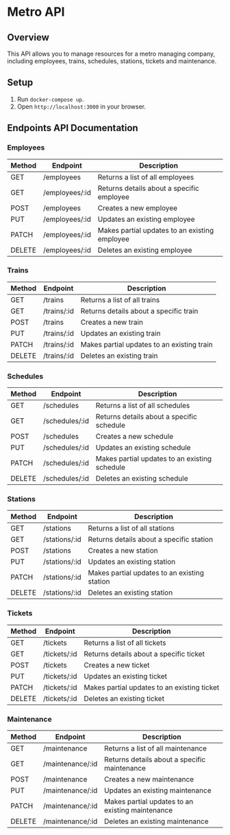 # Metro API #

## Overview ##
This API allows you to manage resources for a metro managing company, including employees, trains, schedules, stations, tickets and maintenance.

## Setup ##
1. Run `docker-compose up`. 
2. Open `http://localhost:3000` in your browser.

## Endpoints API Documentation ##

### Employees ###
| Method | Endpoint | Description                               |
| ------ | -------- |-------------------------------------------|
| GET | /employees | Returns a list of all employees           |
| GET | /employees/:id | Returns details about a specific employee |
| POST | /employees | Creates a new employee                    |
| PUT | /employees/:id | Updates an existing employee              |
| PATCH | /employees/:id | Makes partial updates to an existing employee |
| DELETE | /employees/:id | Deletes an existing employee              |

### Trains ###
| Method | Endpoint | Description |
| ------ | -------- |------------------------------------------------|
| GET | /trains | Returns a list of all trains |
| GET | /trains/:id | Returns details about a specific train |
| POST | /trains | Creates a new train |
| PUT | /trains/:id | Updates an existing train |
| PATCH | /trains/:id | Makes partial updates to an existing train |
| DELETE | /trains/:id | Deletes an existing train |

### Schedules ###
| Method | Endpoint | Description |
| ------ | -------- |------------------------------------------------|
| GET | /schedules | Returns a list of all schedules |
| GET | /schedules/:id | Returns details about a specific schedule |
| POST | /schedules | Creates a new schedule |
| PUT | /schedules/:id | Updates an existing schedule |
| PATCH | /schedules/:id | Makes partial updates to an existing schedule |
| DELETE | /schedules/:id | Deletes an existing schedule |

### Stations ###
| Method | Endpoint | Description |
| ------ | -------- |------------------------------------------------|
| GET | /stations | Returns a list of all stations |
| GET | /stations/:id | Returns details about a specific station |
| POST | /stations | Creates a new station |
| PUT | /stations/:id | Updates an existing station |
| PATCH | /stations/:id | Makes partial updates to an existing station |
| DELETE | /stations/:id | Deletes an existing station |

### Tickets ###
| Method | Endpoint | Description |
| ------ | -------- |------------------------------------------------|
| GET | /tickets | Returns a list of all tickets |
| GET | /tickets/:id | Returns details about a specific ticket |
| POST | /tickets | Creates a new ticket |
| PUT | /tickets/:id | Updates an existing ticket |
| PATCH | /tickets/:id | Makes partial updates to an existing ticket |
| DELETE | /tickets/:id | Deletes an existing ticket |
 
### Maintenance ###
| Method | Endpoint | Description |
| ------ | -------- |------------------------------------------------|
| GET | /maintenance | Returns a list of all maintenance |
| GET | /maintenance/:id | Returns details about a specific maintenance |
| POST | /maintenance | Creates a new maintenance |
| PUT | /maintenance/:id | Updates an existing maintenance |
| PATCH | /maintenance/:id | Makes partial updates to an existing maintenance |
| DELETE | /maintenance/:id | Deletes an existing maintenance |